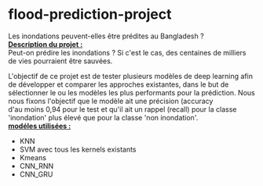 # flood-prediction-project
Les inondations peuvent-elles être prédites au Bangladesh ?</br>
<u><b>Description du projet :</b></u></br>
Peut-on prédire les inondations ? Si c'est le cas, des centaines de milliers de vies pourraient être sauvées.</br>

L'objectif de ce projet est de tester plusieurs modèles de deep learning afin de développer et comparer les approches existantes, dans le but de sélectionner le ou les modèles les plus performants pour la prédiction. Nous nous fixons l'objectif que le modèle ait une précision (accuracy</br>d'au moins 0,94 pour le test et qu'il ait un rappel (recall) pour la classe 'inondation' plus élevé que pour la classe 'non inondation'.</br>
<u><b>modéles utilisées :</b></u></br>
<ul>
    <li>KNN</li>
    <li>SVM avec tous les kernels existants</li>
    <li>Kmeans</li>
    <li>CNN_RNN</li>
    <li>CNN_GRU</li>
</ul>


